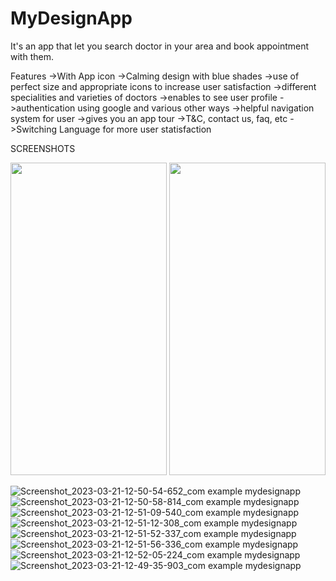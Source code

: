 # MyDesignApp
It's an app that let you search doctor in your area and book appointment with them.

Features
->With App icon
->Calming design with blue shades
->use of perfect size and appropriate icons to increase user satisfaction
->different specialities and varieties of doctors
->enables to see user profile
->authentication using google and various other ways
->helpful navigation system for user
->gives you an app tour
->T&C, contact us, faq, etc
->Switching Language for more user statisfaction

SCREENSHOTS

<img src="https://user-images.githubusercontent.com/71425576/226541833-ebc41acc-86a8-4a0a-9ab2-8c22527b64a9.jpg" width="250" height="500">

<img src="https://user-images.githubusercontent.com/71425576/226543710-d5dfc86a-c1dc-470c-b996-8ef69738aca3.jpg" width="250" height="500">

![Screenshot_2023-03-21-12-50-54-652_com example mydesignapp](https://user-images.githubusercontent.com/71425576/226543545-d55d7103-87fb-410f-b76f-a969174baf41.jpg)
![Screenshot_2023-03-21-12-50-58-814_com example mydesignapp](https://user-images.githubusercontent.com/71425576/226543552-ccd6c01d-0529-4ec5-b96f-d6a24915ec9e.jpg)
![Screenshot_2023-03-21-12-51-09-540_com example mydesignapp](https://user-images.githubusercontent.com/71425576/226543556-c22c7e31-b278-40ed-936a-2a6fcc71d281.jpg)
![Screenshot_2023-03-21-12-51-12-308_com example mydesignapp](https://user-images.githubusercontent.com/71425576/226543558-7bb5910f-4aec-475f-a15e-15e65404645a.jpg)
![Screenshot_2023-03-21-12-51-52-337_com example mydesignapp](https://user-images.githubusercontent.com/71425576/226543559-7016e7ee-c817-4091-9ac6-4fe44cec4481.jpg)
![Screenshot_2023-03-21-12-51-56-336_com example mydesignapp](https://user-images.githubusercontent.com/71425576/226543560-a3ffb2dc-ba5f-483d-aecb-f770085bd3da.jpg)
![Screenshot_2023-03-21-12-52-05-224_com example mydesignapp](https://user-images.githubusercontent.com/71425576/226543563-8d2cf677-8bf0-4a8b-9f2d-bae6a8d844a2.jpg)
![Screenshot_2023-03-21-12-49-35-903_com example mydesignapp](https://user-images.githubusercontent.com/71425576/226543564-92c46ceb-5769-457a-b51a-32a892b900d4.jpg)
